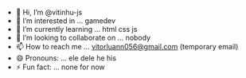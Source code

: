 - 👋 Hi, I’m @vitinhu-js
- 👀 I’m interested in ... gamedev
- 🌱 I’m currently learning ... html css js
- 💞️ I’m looking to collaborate on ... nobody 
- 📫 How to reach me ... vitorluann056@gmail.com (temporary email)
- 😄 Pronouns: ... ele dele he his
- ⚡ Fun fact: ... none for now 

<!---
vitinhu-js/vitinhu-js is a ✨ special ✨ repository because its `README.md` (this file) appears on your GitHub profile.
You can click the Preview link to take a look at your changes.
--->
